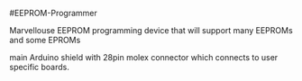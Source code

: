 #EEPROM-Programmer 

Marvellouse EEPROM programming device that will support many EEPROMs and some EPROMs

main Arduino shield with 28pin molex connector which connects to user specific boards.
